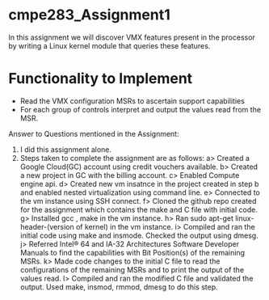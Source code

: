 # cmpe283_Assignment1
In this assignment we will discover VMX features present in the processor by writing a Linux kernel module that queries these features.

# Functionality to Implement
* Read the VMX configuration MSRs to ascertain support capabilities
* For each group of controls interpret and output the values read from the MSR.

Answer to Questions mentioned in the Assignment:
1. I did this assignment alone.
2. Steps taken to complete the assignment are as follows:
a> Created a Google Cloud(GC) account using credit vouchers available.
b> Created a new project in GC with the billing account.
c> Enabled Compute engine api.
d> Created new vm insatnce in the project created in step b and enabled nested virtualization using command line.
e> Connected to the vm instance using SSH connect.
f> Cloned the github repo created for the assignment which contains the make and C file with initial code.
g> Installed gcc , make in the vm instance.
h> Ran sudo apt-get linux-header-(version of kernel) in the vm instance.
i> Compiled and ran the initial code using make and insmode. Checked the output using dmesg.
j> Referred Intel® 64 and IA-32 Architectures Software Developer Manuals to find the capabilities with Bit Position(s) of the remaining MSRs.
k> Made code changes to the initial C file to read the configurations of the remaining MSRs and to print the output of the values read.
l> Compiled and ran the modified C file and validated the output. Used make, insmod, rmmod, dmesg to do this step.
